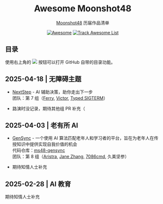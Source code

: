 <h1 align="center">Awesome Moonshot48</h1>

<p align="center">
  <a href="https://www.msadream.cn">Moonshot48</a>
  历届作品清单
</p>

<p align="center">
  <a href="https://awesome.re"><img src="https://awesome.re/badge.svg" alt="Awesome"></a>
  <a href="https://www.trackawesomelist.com/msadream/awesome"><img src="https://www.trackawesomelist.com/badge.svg" alt="Track Awesome List"></a>
</p>

## 目录

使用右上角的 <kbd><img src="./assets/toc.svg"></kbd> 按钮可以打开 GitHub 自带的目录功能。

<!-- md-parser-start -->

## 2025-04-18 | 无障碍主题

- [NextStep](https://github.com/next-step-project) - AI 辅助决策，助你走出下一步 \
    团队：第 7 组（[Ferry](https://github.com/Ferryplay), [Victor](https://github.com/vchunstoppable), [Typed SIGTERM](https://github.com/typed-sigterm)）

- 路演时没记录，期待其他组 PR 补充（

## 2025-04-03 | 老有所 AI

- [GenSync](https://gensync.7086cmd.me) - 一个使用 AI 算法匹配老年人和学习者的平台，旨在为老年人在传授知识中提供实现自我价值的机会 \
    代码仓库：[ms48-gensync](https://github.com/ms48-gensync) \
    团队：第 8 组（[Aristra](https://github.com/AristraHatsuyu), [Jane Zhang](https://github.com/jo1-yo), [7086cmd](https://github.com/7086cmd), 久美坚参）

- 期待知情人士补充

## 2025-02-28 | AI 教育

期待知情人士补充

<!-- md-parser-end -->
